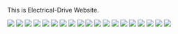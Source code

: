 This is Electrical-Drive Website.

<img src="https://github.com/niki9011/web-framework/blob/main/electrical_drive/media/screen_web/Screenshot%20from%202023-08-08%2022-06-33.png">
<img src="https://github.com/niki9011/web-framework/blob/main/electrical_drive/media/screen_web/Screenshot%20from%202023-08-08%2022-06-53.png">
<img src="https://github.com/niki9011/web-framework/blob/main/electrical_drive/media/screen_web/Screenshot%20from%202023-08-08%2022-07-08.png">
<img src="https://github.com/niki9011/web-framework/blob/main/electrical_drive/media/screen_web/Screenshot%20from%202023-08-08%2022-07-20.png">
<img src="https://github.com/niki9011/web-framework/blob/main/electrical_drive/media/screen_web/Screenshot%20from%202023-08-08%2022-07-39.png">
<img src="https://github.com/niki9011/web-framework/blob/main/electrical_drive/media/screen_web/Screenshot%20from%202023-08-08%2022-07-55.png">
<img src="https://github.com/niki9011/web-framework/blob/main/electrical_drive/media/screen_web/Screenshot%20from%202023-08-08%2022-08-09.png">
<img src="https://github.com/niki9011/web-framework/blob/main/electrical_drive/media/screen_web/Screenshot%20from%202023-08-08%2022-08-22.png">
<img src="https://github.com/niki9011/web-framework/blob/main/electrical_drive/media/screen_web/Screenshot%20from%202023-08-08%2022-08-41.png">
<img src="https://github.com/niki9011/web-framework/blob/main/electrical_drive/media/screen_web/Screenshot%20from%202023-08-08%2022-08-52.png">
<img src="https://github.com/niki9011/web-framework/blob/main/electrical_drive/media/screen_web/Screenshot%20from%202023-08-08%2022-09-00.png">
<img src="https://github.com/niki9011/web-framework/blob/main/electrical_drive/media/screen_web/Screenshot%20from%202023-08-08%2022-09-11.png">
<img src="https://github.com/niki9011/web-framework/blob/main/electrical_drive/media/screen_web/Screenshot%20from%202023-08-08%2022-09-19.png">
<img src="https://github.com/niki9011/web-framework/blob/main/electrical_drive/media/screen_web/Screenshot%20from%202023-08-08%2022-09-25.png">
<img src="https://github.com/niki9011/web-framework/blob/main/electrical_drive/media/screen_web/Screenshot%20from%202023-08-08%2022-09-36.png">
<img src="https://github.com/niki9011/web-framework/blob/main/electrical_drive/media/screen_web/Screenshot%20from%202023-08-08%2022-09-54.png">
<img src="https://github.com/niki9011/web-framework/blob/main/electrical_drive/media/screen_web/Screenshot%20from%202023-08-08%2022-10-01.png">
<img src="https://github.com/niki9011/web-framework/blob/main/electrical_drive/media/screen_web/Screenshot%20from%202023-08-08%2022-10-17.png">
<img src="https://github.com/niki9011/web-framework/blob/main/electrical_drive/media/screen_web/Screenshot%20from%202023-08-08%2022-10-43.png">
